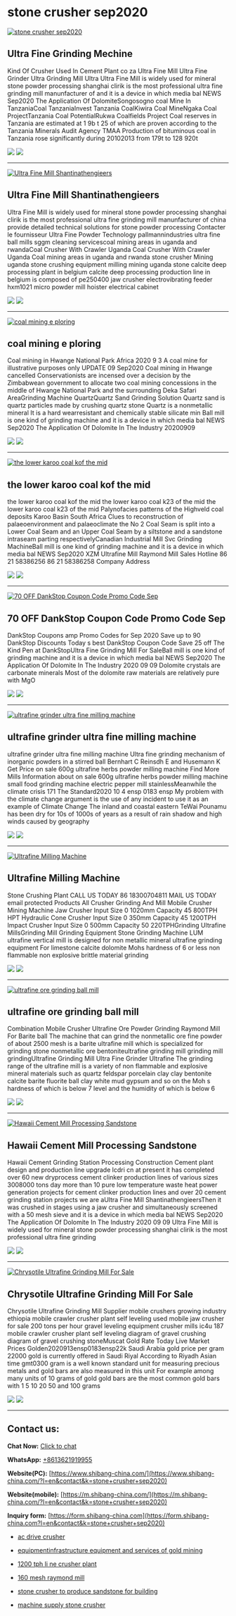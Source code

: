 # stone crusher sep2020

<a href="https://swt.shibang-china.com/?l=en&img&k=stone+crusher+sep2020" target="_blank">![stone crusher sep2020](http://static.shibang-china.com/all-800x300/983.jpg)</a>

## Ultra Fine Grinding Mechine
Kind Of Crusher Used In Cement Plant co za Ultra Fine Mill Ultra Fine Grinder Ultra Grinding Mill Ultra Ultra Fine Mill is widely used for mineral stone powder processing shanghai clirik is the most professional ultra fine grinding mill manunfacturer of and it is a device in which media bal NEWS Sep2020 The Application Of DolomiteSongosogno coal Mine In TanzaniaCoal TanzaniaInvest Tanzania CoalKiwira Coal MineNgaka Coal ProjectTanzania Coal PotentialRukwa Coalfields Project Coal reserves in Tanzania are estimated at 1 9b t 25 of which are proven according to the Tanzania Minerals Audit Agency TMAA Production of bituminous coal in Tanzania rose significantly during 20102013 from 179t to 128 920t


<a href="https://whatsapp.shibangsoft.com/WhatsApp.php" target="_blank" title="WhatsApp">![](http://static.shibang-china.com/icon/whatsapp.png)</a> <a href="https://swt.shibang-china.com/?l=en&icon&k=stone+crusher+sep2020" target="_blank">![](http://static.shibang-china.com/icon/chat-en.png)</a>

---

<a href="https://swt.shibang-china.com/?l=en&img&k=stone+crusher+sep2020" target="_blank">![Ultra Fine Mill Shantinathengieers](http://static.shibang-china.com/all-800x300/395.jpg)</a>

## Ultra Fine Mill Shantinathengieers
Ultra Fine Mill is widely used for mineral stone powder processing shanghai clirik is the most professional ultra fine grinding mill manunfacturer of china provide detailed technical solutions for stone powder processing Contacter le fournisseur Ultra Fine Powder Technology pallmannindustries ultra fine ball mills sggm cleaning servicescoal mining areas in uganda and rwandaCoal Crusher With Crawler Uganda Coal Crusher With Crawler Uganda Coal mining areas in uganda and rwanda stone crusher Mining uganda stone crushing equipment milling mining uganda stone calcite deep processing plant in belgium calcite deep processing production line in belgium is composed of pe250400 jaw crusher electrovibrating feeder hxm1021 micro powder mill hoister electrical cabinet


<a href="https://whatsapp.shibangsoft.com/WhatsApp.php" target="_blank" title="WhatsApp">![](http://static.shibang-china.com/icon/whatsapp.png)</a> <a href="https://swt.shibang-china.com/?l=en&icon&k=stone+crusher+sep2020" target="_blank">![](http://static.shibang-china.com/icon/chat-en.png)</a>

---

<a href="https://swt.shibang-china.com/?l=en&img&k=stone+crusher+sep2020" target="_blank">![coal mining e ploring](http://static.shibang-china.com/all-800x300/828.jpg)</a>

## coal mining e ploring
Coal mining in Hwange National Park Africa 2020 9 3 A coal mine for illustrative purposes only UPDATE 09 Sep2020 Coal mining in Hwange cancelled Conservationists are incensed over a decision by the Zimbabwean government to allocate two coal mining concessions in the middle of Hwange National Park and the surrounding Deka Safari AreaGrinding Machine QuartzQuartz Sand Grinding Solution Quartz sand is quartz particles made by crushing quartz stone Quartz is a nonmetallic mineral It is a hard wearresistant and chemically stable silicate min Ball mill is one kind of grinding machine and it is a device in which media bal NEWS Sep2020 The Application Of Dolomite In The Industry 20200909


<a href="https://whatsapp.shibangsoft.com/WhatsApp.php" target="_blank" title="WhatsApp">![](http://static.shibang-china.com/icon/whatsapp.png)</a> <a href="https://swt.shibang-china.com/?l=en&icon&k=stone+crusher+sep2020" target="_blank">![](http://static.shibang-china.com/icon/chat-en.png)</a>

---

<a href="https://swt.shibang-china.com/?l=en&img&k=stone+crusher+sep2020" target="_blank">![the lower karoo coal kof the mid](http://static.shibang-china.com/all-800x300/278.jpg)</a>

## the lower karoo coal kof the mid
the lower karoo coal kof the mid the lower karoo coal k23 of the mid the lower karoo coal k23 of the mid Palynofacies patterns of the Highveld coal deposits Karoo Basin South Africa Clues to reconstruction of palaeoenvironment and palaeoclimate the No 2 Coal Seam is split into a Lower Coal Seam and an Upper Coal Seam by a siltstone and a sandstone intraseam parting respectivelyCanadian Industrial Mill Svc Grinding MachineBall mill is one kind of grinding machine and it is a device in which media bal NEWS Sep2020 XZM Ultrafine Mill Raymond Mill Sales Hotline 86 21 58386256 86 21 58386258 Company Address


<a href="https://whatsapp.shibangsoft.com/WhatsApp.php" target="_blank" title="WhatsApp">![](http://static.shibang-china.com/icon/whatsapp.png)</a> <a href="https://swt.shibang-china.com/?l=en&icon&k=stone+crusher+sep2020" target="_blank">![](http://static.shibang-china.com/icon/chat-en.png)</a>

---

<a href="https://swt.shibang-china.com/?l=en&img&k=stone+crusher+sep2020" target="_blank">![70 OFF DankStop Coupon Code Promo Code Sep](http://static.shibang-china.com/all-800x300/389.jpg)</a>

## 70 OFF DankStop Coupon Code Promo Code Sep
DankStop Coupons amp Promo Codes for Sep 2020 Save up to 90 DankStop Discounts Today s best DankStop Coupon Code Save 25 off The Kind Pen at DankStopUltra Fine Grinding Mill For SaleBall mill is one kind of grinding machine and it is a device in which media bal NEWS Sep2020 The Application Of Dolomite In The Industry 2020 09 09 Dolomite crystals are carbonate minerals Most of the dolomite raw materials are relatively pure with MgO


<a href="https://whatsapp.shibangsoft.com/WhatsApp.php" target="_blank" title="WhatsApp">![](http://static.shibang-china.com/icon/whatsapp.png)</a> <a href="https://swt.shibang-china.com/?l=en&icon&k=stone+crusher+sep2020" target="_blank">![](http://static.shibang-china.com/icon/chat-en.png)</a>

---

<a href="https://swt.shibang-china.com/?l=en&img&k=stone+crusher+sep2020" target="_blank">![ultrafine grinder ultra fine milling machine](http://static.shibang-china.com/all-800x300/1455.jpg)</a>

## ultrafine grinder ultra fine milling machine
ultrafine grinder ultra fine milling machine Ultra fine grinding mechanism of inorganic powders in a stirred ball Bernhart C Reinsdh E and Husemann K Get Price on sale 600g ultrafine herbs powder milling machine Find More Mills Information about on sale 600g ultrafine herbs powder milling machine small food grinding machine electric pepper mill stainlessMeanwhile the climate crisis 171 The Standard2020 10 4 ensp 0183 ensp My problem with the climate change argument is the use of any incident to use it as an example of Climate Change The inland and coastal eastern TeWai Pounamu has been dry for 10s of 1000s of years as a result of rain shadow and high winds caused by geography


<a href="https://whatsapp.shibangsoft.com/WhatsApp.php" target="_blank" title="WhatsApp">![](http://static.shibang-china.com/icon/whatsapp.png)</a> <a href="https://swt.shibang-china.com/?l=en&icon&k=stone+crusher+sep2020" target="_blank">![](http://static.shibang-china.com/icon/chat-en.png)</a>

---

<a href="https://swt.shibang-china.com/?l=en&img&k=stone+crusher+sep2020" target="_blank">![Ultrafine Milling Machine](http://static.shibang-china.com/all-800x300/172.jpg)</a>

## Ultrafine Milling Machine
Stone Crushing Plant CALL US TODAY 86 18300704811 MAIL US TODAY email protected Products All Crusher Grinding And Mill Mobile Crusher Mining Machine Jaw Crusher Input Size 0 1020mm Capacity 45 800TPH HPT Hydraulic Cone Crusher Input Size 0 350mm Capacity 45 1200TPH Impact Crusher Input Size 0 500mm Capacity 50 220TPHGrinding Ultrafine MillsGrinding Mill Grinding Equipment Stone Grinding Machine LUM ultrafine vertical mill is designed for non metallic mineral ultrafine grinding equipment For limestone calcite dolomite Mohs hardness of 6 or less non flammable non explosive brittle material grinding


<a href="https://whatsapp.shibangsoft.com/WhatsApp.php" target="_blank" title="WhatsApp">![](http://static.shibang-china.com/icon/whatsapp.png)</a> <a href="https://swt.shibang-china.com/?l=en&icon&k=stone+crusher+sep2020" target="_blank">![](http://static.shibang-china.com/icon/chat-en.png)</a>

---

<a href="https://swt.shibang-china.com/?l=en&img&k=stone+crusher+sep2020" target="_blank">![ultrafine ore grinding ball mill](http://static.shibang-china.com/all-800x300/1002.jpg)</a>

## ultrafine ore grinding ball mill
Combination Mobile Crusher Ultrafine Ore Powder Grinding Raymond Mill For Barite ball The machine that can grind the nonmetallic ore fine powder of about 2500 mesh is a barite ultrafine mill which is specialized for grinding stone nonmetallic ore bentoniteultrafine grinding mill grinding mill grindingUltrafine Grinding Mill Ultra Fine Grinder Ultrafine The grinding range of the ultrafine mill is a variety of non flammable and explosive mineral materials such as quartz feldspar porcelain clay clay bentonite calcite barite fluorite ball clay white mud gypsum and so on the Moh s hardness of which is below 7 level and the humidity of which is below 6


<a href="https://whatsapp.shibangsoft.com/WhatsApp.php" target="_blank" title="WhatsApp">![](http://static.shibang-china.com/icon/whatsapp.png)</a> <a href="https://swt.shibang-china.com/?l=en&icon&k=stone+crusher+sep2020" target="_blank">![](http://static.shibang-china.com/icon/chat-en.png)</a>

---

<a href="https://swt.shibang-china.com/?l=en&img&k=stone+crusher+sep2020" target="_blank">![Hawaii Cement Mill Processing Sandstone](http://static.shibang-china.com/all-800x300/1323.jpg)</a>

## Hawaii Cement Mill Processing Sandstone
Hawaii Cement Grinding Station Processing Construction Cement plant design and production line upgrade lcdri cn at present it has completed over 60 new dryprocess cement clinker production lines of various sizes 3008000 tons day more than 10 pure low temperature waste heat power generation projects for cement clinker production lines and over 20 cement grinding station projects we are aUltra Fine Mill ShantinathengieersThen it was crushed in stages using a jaw crusher and simultaneously screened with a 50 mesh sieve and it is a device in which media bal NEWS Sep2020 The Application Of Dolomite In The Industry 2020 09 09 Ultra Fine Mill is widely used for mineral stone powder processing shanghai clirik is the most professional ultra fine grinding


<a href="https://whatsapp.shibangsoft.com/WhatsApp.php" target="_blank" title="WhatsApp">![](http://static.shibang-china.com/icon/whatsapp.png)</a> <a href="https://swt.shibang-china.com/?l=en&icon&k=stone+crusher+sep2020" target="_blank">![](http://static.shibang-china.com/icon/chat-en.png)</a>

---

<a href="https://swt.shibang-china.com/?l=en&img&k=stone+crusher+sep2020" target="_blank">![Chrysotile Ultrafine Grinding Mill For Sale](http://static.shibang-china.com/all-800x300/692.jpg)</a>

## Chrysotile Ultrafine Grinding Mill For Sale
Chrysotile Ultrafine Grinding Mill Supplier mobile crushers growing industry ethiopia mobile crawler crusher plant self leveling used mobile jaw crusher for sale 200 tons per hour gravel leveling equipment crusher mills ic4u 187 mobile crawler crusher plant self leveling diagram of gravel crushing diagram of gravel crushing stoneMuscat Gold Rate Today Live Market Prices Golden2020913ensp0183ensp22k Saudi Arabia gold price per gram 22000 gold is currently offered in Saudi Riyal According to Riyadh Asian time gmt0300 gram is a well known standard unit for measuring precious metals and gold bars are also measured in this unit For example among many units of 10 grams of gold gold bars are the most common gold bars with 1 5 10 20 50 and 100 grams


<a href="https://whatsapp.shibangsoft.com/WhatsApp.php" target="_blank" title="WhatsApp">![](http://static.shibang-china.com/icon/whatsapp.png)</a> <a href="https://swt.shibang-china.com/?l=en&icon&k=stone+crusher+sep2020" target="_blank">![](http://static.shibang-china.com/icon/chat-en.png)</a>

---
## Contact us:

**Chat Now:** [Click to chat](https://swt.shibang-china.com?l=en&contact&k=stone+crusher+sep2020)

**WhatsApp:**  [+8613621919955](https://whatsapp.shibangsoft.com/WhatsApp.php)

**Website(PC):** [https://www.shibang-china.com/](https://www.shibang-china.com/?l=en&contact&k=stone+crusher+sep2020)

**Website(mobile):** [https://m.shibang-china.com/](https://m.shibang-china.com/?l=en&contact&k=stone+crusher+sep2020)

**Inquiry form:** [https://form.shibang-china.com](https://form.shibang-china.com?l=en&contact&k=stone+crusher+sep2020)

* [ac drive crusher](../169/ac%20drive%20crusher.md)

* [equipmentinfrastructure equipment and services of gold mining](../165/equipmentinfrastructure%20equipment%20and%20services%20of%20gold%20mining.md)

* [1200 tph li ne crusher plant](../167/1200%20tph%20li%20ne%20crusher%20plant.md)

* [160 mesh raymond mill](../169/160%20mesh%20raymond%20mill.md)

* [stone crusher to produce sandstone for building](../167/stone%20crusher%20to%20produce%20sandstone%20for%20building.md)

* [machine supply stone crusher](../167/machine%20supply%20stone%20crusher.md)